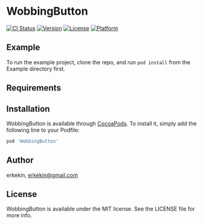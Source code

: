 # WobbingButton

[![CI Status](https://img.shields.io/travis/erkekin/WobbingButton.svg?style=flat)](https://travis-ci.org/erkekin/WobbingButton)
[![Version](https://img.shields.io/cocoapods/v/WobbingButton.svg?style=flat)](https://cocoapods.org/pods/WobbingButton)
[![License](https://img.shields.io/cocoapods/l/WobbingButton.svg?style=flat)](https://cocoapods.org/pods/WobbingButton)
[![Platform](https://img.shields.io/cocoapods/p/WobbingButton.svg?style=flat)](https://cocoapods.org/pods/WobbingButton)

## Example

To run the example project, clone the repo, and run `pod install` from the Example directory first.

## Requirements

## Installation

WobbingButton is available through [CocoaPods](https://cocoapods.org). To install
it, simply add the following line to your Podfile:

```ruby
pod 'WobbingButton'
```

## Author

erkekin, erkekin@gmail.com

## License

WobbingButton is available under the MIT license. See the LICENSE file for more info.
